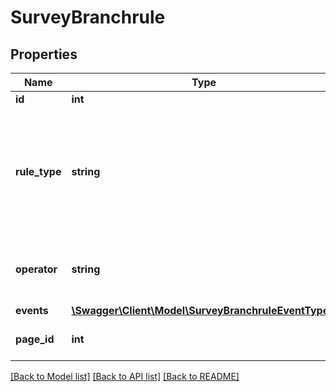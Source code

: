 # SurveyBranchrule

## Properties
Name | Type | Description | Notes
------------ | ------------- | ------------- | -------------
**id** | **int** | ID | 
**rule_type** | **string** | Действие при срабатывании правила  * &#x60;finishsurvey&#x60; - завершить опрос * &#x60;disqualification&#x60; - дисквалифицировать респондента * &#x60;jumptopage&#x60; - перейти к станице **page_id** | 
**operator** | **string** | Логический оператор  * &#x60;and&#x60; - логическое \&quot;и\&quot; * &#x60;or&#x60; - логическое \&quot;или\&quot; | 
**events** | [**\Swagger\Client\Model\SurveyBranchruleEventType[]**](SurveyBranchruleEventType.md) |  | 
**page_id** | **int** | Страница для перехода [rule_type&#x3D;jumptopage] | 

[[Back to Model list]](../README.md#documentation-for-models) [[Back to API list]](../README.md#documentation-for-api-endpoints) [[Back to README]](../README.md)


